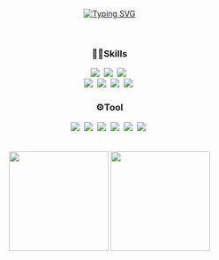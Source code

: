 <div align="center">
  
[![Typing SVG](https://readme-typing-svg.herokuapp.com?font=Oleo+Script&color=58A6FF&size=35&center=true&vCenter=true&width=404&height=53&lines=%E3%80%80%E3%80%80Hi+there%2C+I'm+SungBean.+%E3%80%80%E3%80%80)](https://git.io/typing-svg)
  
</div>
<br>


<div align="center">
<h3>💪🏼Skills</h3>
 </div>
<div align="center">
  <img src="https://img.shields.io/badge/HTML5-E34F26.svg?&style=flat-round&logo=HTML5&logoColor=white"/></a>&nbsp
  <img src="https://img.shields.io/badge/CSS-1572B6.svg?&style=flat-round&logo=CSS3&logoColor=white"/></a>&nbsp
  <img src="https://img.shields.io/badge/JavaScript-F7DF1E?style=flat-round&logo=JavaScript&logoColor=white"/></a>&nbsp
   <br>
  <img src="https://img.shields.io/badge/Sass-CC6699?style=flat-round&logo=Sass&logoColor=white"/></a>&nbsp 
  <img src="https://img.shields.io/badge/TypeScript-3178C6?style=flat-round&logo=TypeScript&logoColor=white"/></a>&nbsp 
  <img src="https://img.shields.io/badge/React-61DAFB?style=flat-round&logo=react&logoColor=white"/></a>&nbsp
  <img src="https://img.shields.io/badge/Vue-4FC08D?style=flat-round&logo=Vue.js&logoColor=white"/></a>&nbsp
  <br>
</div>


<div align="center">
<h3>⚙️Tool</h3>
 </div>
<div align="center">
  <img src="https://img.shields.io/badge/Git-F05032.svg?&style=flat-round&logo=Git&logoColor=white"/></a>&nbsp
  <img src="https://img.shields.io/badge/GitHub-181717.svg?&style=flat-round&logo=GitHub3&logoColor=white"/></a>&nbsp
  <img src="https://img.shields.io/badge/GitLab-FC6D26?style=flat-round&logo=GitLab&logoColor=white"/></a>&nbsp
  <img src="https://img.shields.io/badge/Slack-4A154B?style=flat-round&logo=Slack&logoColor=white"/></a>&nbsp 
  <img src="https://img.shields.io/badge/Jira-0052CC?style=flat-round&logo=Jira&logoColor=white"/></a>&nbsp 
  <img src="https://img.shields.io/badge/Notion-000000?style=flat-round&logo=Notion&logoColor=white"/></a>&nbsp 
  
  <br>
</div>
<br><br>

<div align="center">
 <img src="https://github-readme-stats.vercel.app/api?username=DDoon&show_icons=true&theme=material-palenight&hide_border=true&bg_color=20232a&icon_color=E3E3E3A8&text_color=fff&title_color=58A6FF&count_private=true" style="height:180px">
 <img src="https://github-readme-stats.vercel.app/api/top-langs/?username=Doon&layout=compact&theme=react-dark&bg_color=20232a&hide_border=true&line=8A87D0&color=918FE0&title_color=58A6FF&text_color=fff" style="height:180px"/>
</div>




